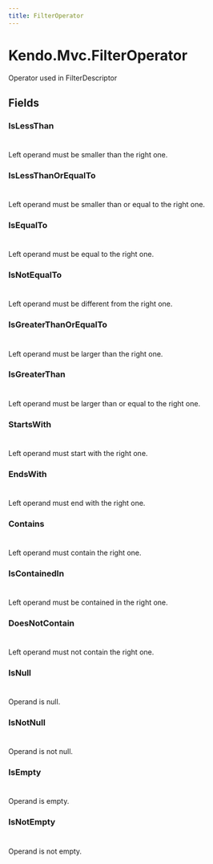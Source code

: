 ```yaml
---
title: FilterOperator
---
```


# Kendo.Mvc.FilterOperator
Operator used in FilterDescriptor


## Fields


### IsLessThan
#
Left operand must be smaller than the right one.

### IsLessThanOrEqualTo
#
Left operand must be smaller than or equal to the right one.

### IsEqualTo
#
Left operand must be equal to the right one.

### IsNotEqualTo
#
Left operand must be different from the right one.

### IsGreaterThanOrEqualTo
#
Left operand must be larger than the right one.

### IsGreaterThan
#
Left operand must be larger than or equal to the right one.

### StartsWith
#
Left operand must start with the right one.

### EndsWith
#
Left operand must end with the right one.

### Contains
#
Left operand must contain the right one.

### IsContainedIn
#
Left operand must be contained in the right one.

### DoesNotContain
#
Left operand must not contain the right one.

### IsNull
#
Operand is null.

### IsNotNull
#
Operand is not null.

### IsEmpty
#
Operand is empty.

### IsNotEmpty
#
Operand is not empty.




